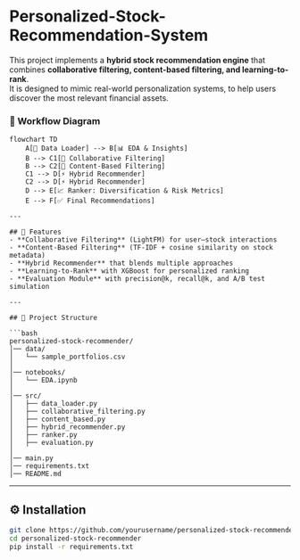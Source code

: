 # Personalized-Stock-Recommendation-System


This project implements a **hybrid stock recommendation engine** that combines **collaborative filtering, content-based filtering, and learning-to-rank**.  
It is designed to mimic real-world personalization systems, to help users discover the most relevant financial assets.  

### 🔹 Workflow Diagram  

```mermaid
flowchart TD
    A[📂 Data Loader] --> B[📊 EDA & Insights]
    B --> C1[🤝 Collaborative Filtering]
    B --> C2[📑 Content-Based Filtering]
    C1 --> D[⚡ Hybrid Recommender]
    C2 --> D[⚡ Hybrid Recommender]
    D --> E[📈 Ranker: Diversification & Risk Metrics]
    E --> F[✅ Final Recommendations]

---

## 🚀 Features
- **Collaborative Filtering** (LightFM) for user–stock interactions  
- **Content-Based Filtering** (TF-IDF + cosine similarity on stock metadata)  
- **Hybrid Recommender** that blends multiple approaches  
- **Learning-to-Rank** with XGBoost for personalized ranking  
- **Evaluation Module** with precision@k, recall@k, and A/B test simulation  

---

## 📂 Project Structure

```bash
personalized-stock-recommender/
│── data/
│   └── sample_portfolios.csv
│
│── notebooks/
│   └── EDA.ipynb
│
│── src/
│   ├── data_loader.py
│   ├── collaborative_filtering.py
│   ├── content_based.py
│   ├── hybrid_recommender.py
│   ├── ranker.py
│   ├── evaluation.py
│
│── main.py
│── requirements.txt
│── README.md
```
---

## ⚙️ Installation
```bash
git clone https://github.com/yourusername/personalized-stock-recommender.git
cd personalized-stock-recommender
pip install -r requirements.txt
```
